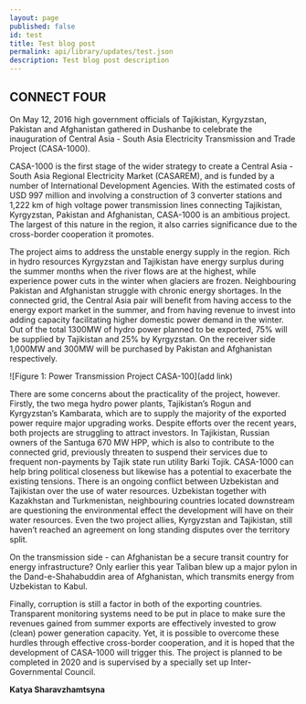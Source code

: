 ```yaml
---
layout: page
published: false 
id: test
title: Test blog post
permalink: api/library/updates/test.json
description: Test blog post description
---
```

## CONNECT FOUR

On May 12, 2016 high government officials of Tajikistan, Kyrgyzstan, Pakistan and Afghanistan gathered in Dushanbe to celebrate the inauguration of Central Asia - South Asia Electricity Transmission and Trade Project (CASA-1000).

CASA-1000 is the first stage of the wider strategy to create a Central Asia - South Asia Regional Electricity Market (CASAREM), and is funded by a number of International Development Agencies. With the estimated costs of USD 997 million and involving a construction of 3 converter stations and 1,222 km of high voltage power transmission lines connecting Tajikistan, Kyrgyzstan, Pakistan and Afghanistan, CASA-1000 is an ambitious project. The largest of this nature in the region, it also carries significance due to the cross-border cooperation it promotes.

The project aims to address the unstable energy supply in the region. Rich in hydro resources Kyrgyzstan and Tajikistan have energy surplus during the summer months when the river flows are at the highest, while experience power cuts in the winter when glaciers are frozen. Neighbouring Pakistan and Afghanistan struggle with chronic energy shortages. In the connected grid, the Central Asia pair will benefit from having access to the energy export market in the summer, and from having revenue to invest into adding capacity facilitating higher domestic power demand in the winter.
Out of the total 1300MW of hydro power planned to be exported, 75% will be supplied by Tajikistan and 25% by Kyrgyzstan. On the receiver side 1,000MW and 300MW will be purchased by Pakistan and Afghanistan respectively. 

![Figure 1:	Power Transmission Project CASA-100](add link)

There are some concerns about the practicality of the project, however. 
Firstly, the two mega hydro power plants, Tajikistan’s Rogun and Kyrgyzstan’s Kambarata, which are to supply the majority of the exported power require major upgrading works. Despite efforts over the recent years, both projects are struggling to attract investors. In Tajikistan, Russian owners of the Santuga 670 MW HPP, which is also to contribute to the connected grid, previously threaten to suspend their services due to frequent non-payments by Tajik state run utility Barki Tojik.
CASA-1000 can help bring political closeness but likewise has a potential to exacerbate the existing tensions. There is an ongoing conflict between Uzbekistan and Tajikistan over the use of water resources. Uzbekistan together with Kazakhstan and Turkmenistan, neighbouring countries located downstream are questioning the environmental effect the development will have on their water resources. Even the two project allies, Kyrgyzstan and Tajikistan, still haven’t reached an agreement on long standing disputes over the territory split.

On the transmission side - can Afghanistan be a secure transit country for energy infrastructure? Only earlier this year Taliban blew up a major pylon in the Dand-e-Shahabuddin area of Afghanistan, which transmits energy from Uzbekistan to Kabul. 

Finally, corruption is still a factor in both of the exporting countries. Transparent monitoring systems need to be put in place to make sure the revenues gained from summer exports are effectively invested to grow (clean) power generation capacity.
Yet, it is possible to overcome these hurdles through effective cross-border cooperation, and it is hoped that the development of CASA-1000 will trigger this. The project is planned to be completed in 2020 and is supervised by a specially set up Inter-Governmental Council. 

**Katya Sharavzhamtsyna**
